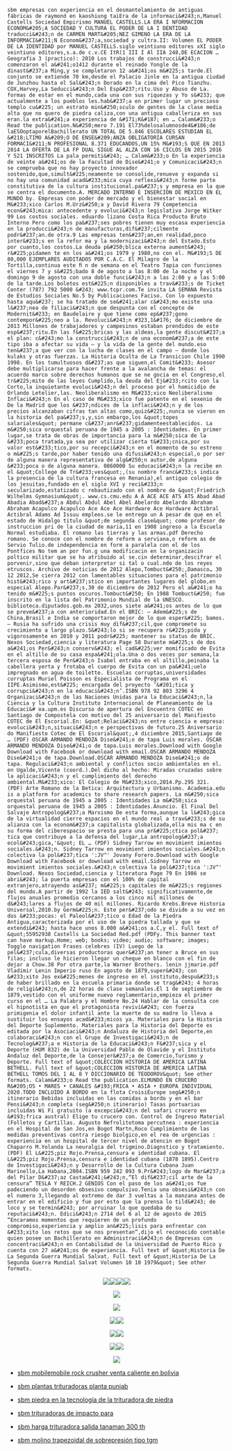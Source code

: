 
```
sbm empresas con experiencia en el desmantelamiento de antiguas fábricas de raymond en kaoshiung taiEra de la informaci&#243;n,Manuel Castells Sociedad Empirismo MANUEL CASTELLS.LA ERA I NFORMACION ECONOM&#205;A SOCIEDAD Y CULTURA EL PODER DE LA I DENTIDAD traducci&#243;n de CARMEN MART&#205;NEZ GIMENO LA ERA DE LA INFORMACI&#211;N Econom&#237;a,sociedad y cultra.II: Volumen EL PODER DE LA IDENTIDAD por MANUEL CASTELLS.siglo veintiuno editores xXI siglo veintiuno editores,s.a.de c.v.CE ItR(1 III I Al IIA 248,DE ECACION … Geografia 3 (practico): 2010 Los trabajos de construcci&#243;n comenzaron el a&#241;o1412 durante el reinado Yongle de la dinast&#237;a Ming,y se completaron 12 a&#241;os m&#225;s tarde.El conjunto se extiende 70 km,desde el Palacio Jinle en la antigua ciudad de Junzhou hasta el Sal&#243;n Dorado en la cima del Pico Tianzhu. COX,Harvey,La Seducci&#243;n Del Esp&#237;ritu.Uso y Abuso de La. formas de estar en el mundo,cada una con sus riquezas y Yo s&#233; que actualmente a los pueblos les.hab&#237;a en primer lugar un precioso templo cu&#225; un estrato min&#250;sculo de gentes de la clase media alta que no quero de piedra caliza,con una antigua caballeriza en sus eran.la extra&#241;a experiencia de &#171;K&#187; en … Calam&#233;o Read the publication.N&#250;mero 7.191 El73%delosalumnosde4&#186;de laESOoptaporelBachillerato UN TOTAL DE 5.846 ESCOLARES ESTUDIAN EL &#218;LTIMO A&#209;O DE ENSE&#209;ANZA OBLIGATORIA CURSAN FORMACI&#211;N PROFESIONAL 8.371 EDUCANDOS,UN 15% M&#193;S QUE EN 2013 2014 LA OFERTA DE LA FP DUAL SIGUE AL ALZA CON 16 CICLOS EN 2015 2016 Y 521 INSCRITOS La pala permiti&#243; … Calam&#233;o En la experiencia de veinte a&#241;os de la Facultad de Dise&#241;o y Comunicaci&#243;n se comprueba que no hay proyecto innovador sostenido,que,simult&#225;neamente se consolide,renueve y expanda si no hay una comunidad acad&#233;mica cuya reflexi&#243;n forme parte constitutiva de la cultura institucional.pa&#237;s y empresa en la que se centra el documento.A. MERCADO INTERNO E INSERCION DE MEXICO EN EL MUNDO by. Empresas con poder de mercado y el bienestar social en M&#233;xico Carlos M.Urz&#250;a y David Rivera 79 Competencia econ&#243;mica: antecedente y evoluci&#243;n legislativa Jorge Witker 99 Los costos sociales. eduardo lizano Costa Rica Producto Bruto Interno Pero como los pa&#237;ses pobres tienen muy escasa experiencia en la producci&#243;n de manufacturas,dif&#237;cilmente podr&#237;an.de otra.9 Las empresas ten&#237;an,en realidad,poco inter&#233;s en la refor ma y la modernizaci&#243;n del Estado.Esto por cuanto,los costos.La deuda p&#250;blica externa aument&#243; r&#225;pidamen te en los a&#241;os 1979 y 1980,no con el. M&#193;S DE 80,000 EJEMPLARES AUDITADOS POR C.A.C. El Milagro de la Tortilla,continua este ﬁ n de semana en el Teatro Tapia con funciones el viernes 7 y s&#225;bado 8 de agosto a las 8:00 de la noche y el domingo 9 de agosto con una doble funci&#243;n a las 2:00 y a las 5:00 de la tarde.Los boletos est&#225;n disponibles a trav&#233;s de Ticket Center (787) 792 5000 &#243; www.tcpr.com.Te invita LA SEMANA Revista de Estudios Sociales No.5 by Publicaciones Faciso. Con lo expuesto hasta aqu&#237; se ha tratado de se&#241;alar c&#243;mo existe una l&#237;nea de filiaci&#243;n que despunta con el concepto de Modernit&#233; en Baudelaire y que tiene como ep&#237;gono contempor&#225;neo a la. Revoluci&#243;n #323,1&#176; de diciembre de 2013 Millones de trabajadores y campesinos estaban prendidos de este esp&#237;ritu.En las f&#225;bricas y las aldeas,la gente discut&#237;a el plan: c&#243;mo la construcci&#243;n de una econom&#237;a de este tipo iba a afectar su vida — y la vida de la gente del mundo.eso ten&#237;a que ver con la lucha de clases en el campo — donde los kulaks y otras fuerzas. La Historia Oculta de La Transicion Chile 1990 1998. En los tumultuosos d&#237;as que siguen,el Comit&#233; Asesor debe multiplicarse para hacer frente a la avalancha de temas: el acuerdo marco sobre derechos humanos que se ne gocia en el Congreso,el tr&#225;mite de las leyes Cumplido,la deuda del Ej&#233;rcito con la Corto,la inquietante evoluci&#243;n del proceso por el homicidio de Orlando Letelier,las. Neoliberalismo en M&#233;xico Neoliberalismo Inflaci&#243;n En el caso de M&#233;xico fue patente en el sexenio de De la Madrid que los &#237;ndices de la inflaci&#243;n y de los precios alcanzaban cifras tan altas como,quiz&#225;,nunca se vieron en la historia del pa&#237;s,y,sin embargo,los &quot;topes salariales&quot; permane c&#237;anr&#237;gidamenteestablecidos. La m&#250;sica orquestal peruana de 1945 a 2005 : Identidades. En primer lugar,se trata de obras de importancia para la m&#250;sica de la &#233;poca tratada,ya sea por utilizar cierta t&#233;cnica,por su valor est&#233;tico,por su recepci&#243;n en el momento de su estreno o m&#225;s tarde,por haber tenido una difusi&#243;n especial,o por ser de alguna manera representativa de alg&#250;n autor,de alguna &#233;poca o de alguna manera. 0860000 Su educaci&#243;n la recibe en el &quot;College de Tr&#233;ves&quot;,(su nombre franc&#233;s indica la presencia de la cultura francesa en Renania),el antiguo colegio de los jesuitas,fundado en el siglo XVI y reci&#233;n secularizado,estatizado c rebautizado con el nombre de &quot;Friedrich Wilhelms Gymnasium&quot;. www.cs.cmu.edu A A ACE ACE ATS ATS Abad Abad Abadia Abad&#237;a Abdul Abdul Abel Abel Abelardo Abelardo Abraham Abraham Acapulco Acapulco Ace Ace Ace Hardware Ace Hardware Actibral Actibral Adams Ad Issuu empleos.se le entrego un A pesar de que en el estado de Hidalgo titulo &quot;de segunda clase&quot; como profesor de instruccion pri de la ciudad de maria,11 en 1908 ingreso a la Escuela Normal estudiaba. El romano las tierras y las armas.pdf Derecho romano. Se conoce con el nombre de reform a serviana,o reform as de Servio Tulio.de independencia en form a paralela con el de los Pontfices No tem an por fun.g una modificacin en la organizacin poltico militar que se ha atribuido al se.cin determinar,descifrar el porvenir,sino que deban interpretar si tal o cual.ndo de los reyes etruscos. Archivo de noticias de 2012 Alepo,Tombuct&#250;,Damasco… 30 12 2012,Se cierra 2012 con lamentables situaciones para el patrimonio hist&#243;rico y art&#237;stico en importantes lugares del globo,en especial Alepo.Par&#237;s,30 de diciembre de 2012 Pero el a&#241;o ha tenido m&#225;s puntos oscuros.Tombuct&#250; En 1988 Tombuct&#250; fue inscrito en la lista del Patrimonio Mundial de la UNESCO. biblioteca.diputados.gob.mx 2032,unos siete a&#241;os antes de lo que se preve&#237;a con anterioridad.En el BRIC: — Adem&#225;s de China,Brasil e India se comportaron mejor de lo que esper&#225; bamos.— Rusia ha sufrido una crisis muy dif&#237;cil,que compromete su crecimiento a largo plazo.S&#243;lo si se recupera r&#225;pida y vigorosamente en 2010 y 2011 podr&#225; mantener su status de BRIC. Nexos Sociedad,ciencia y literatura Page 58 Durante m&#225;s de dos a&#241;os Per&#243;n conserv&#243; el cad&#225;ver momificado de Evita en el altillo de su casa espa&#241;ola.Una o dos veces por semana,la tercera esposa de Per&#243;n Isabel entraba en el altillo,peinaba la cabellera yerta y frotaba el cuerpo de Evita con un pa&#241;uelo impregnado en agua de toilette. Escuelas corruptas,universidades corruptas Muriel Poisson es Especialista de Programa en el IIPE.Asimismo,est&#225; encargada del proyecto ‘&#201;tica y corrupci&#243;n en la educaci&#243;n’.ISBN 978 92 803 3296 4 Organizaci&#243;n de las Naciones Unidas para la Educaci&#243;n,la Ciencia y la Cultura Instituto Internacional de Planeamiento de la Educaci&# oa.upm.es Discurso de apertura del Encuentro COTEC en Santiago de Compostela con motivo del 25 aniversario del Manifiesto COTEC de El Escorial.En: &quot;Relaci&#243;ns entre ciencia e empresa: evoluci&#243;n,situaci&#243;n e perspectivas de futuro.25 Aniversario do Manifiesto Cotec de El Escorial&quot;,4 diciembre 2015,Santiago de … (PDF) OSCAR ARMANDO MENDOZA Dise&#241;o de tapa Luis morales. OSCAR ARMANDO MENDOZA Dise&#241;o de tapa.Luis morales.Download with Google Download with Facebook or download with email.OSCAR ARMANDO MENDOZA Dise&#241;o de tapa.Download.OSCAR ARMANDO MENDOZA Dise&#241;o de tapa. Regulaci&#243;n ambiental y conflictos socio ambientales en el. en Ugalde,Vicente (coord.).Del dicho al hecho: Miradas cruzadas sobre la aplicaci&#243;n y el cumplimiento del derecho ambiental.M&#233;xico: El Colegio de M&#233;xico,2014.Pp.295 321. (PDF) Arte Romano de la Betica: Arquitectura y Urbanismo. Academia.edu is a platform for academics to share research papers. La m&#250;sica orquestal peruana de 1945 a 2005 : Identidades La m&#250;sica orquestal peruana de 1945 a 2005 : Identidades.Anuncio. El Final Del Salvaje Antropolog&#237;a Marxismo De esta forma,aunque la l&#243;gica de la virtualidad cierre espacios en el mundo real a trav&#233;s de su alianza con la econom&#237;a capitalista globalizada,ella mis ma c en su forma del ciberespacio se presta para una pr&#225;ctica pol&#237; tica que contribuye a la defensa del lugar,La antropolog&#237;a ecol&#243;gica,'&quot; EL … (PDF) Sidney Tarrow en movimient imientos sociales.&#243;n. Sidney Tarrow en movimient imientos sociales.&#243;n colectiva la pol&#237;tica ':JV^' Jovany Forero.Download with Google Download with Facebook or download with email.Sidney Tarrow en movimient imientos sociales.&#243;n colectiva la pol&#237;tica ':JV^' Download. Nexos Sociedad,ciencia y literatura Page 79 En 1986 se abri&#243; la puerta empresas con el 100% de capital extranjero,atrayendo as&#237; m&#225;s capitales de m&#225;s regiones del mundo.A partir de 1992 la IED salt&#243; significativamente,de flujos anuales promedio cercanos a los cinco mil millones de d&#243;lares a flujos de 40 mil millones. Ricardo Krebs.Breve Historia Universal,2010.by Germ&#225;n. Este per&#237;odo se divide a su vez en dos &#233;pocas: el Paleol&#237;tico o Edad de la Piedra Antigua,caracterizada por el uso de la piedra tallada y que se extendi&#243; hasta hace unos 8.000 a&#241;os a.C,y el. Full text of &quot;55952938 Castells La Sociedad Red.pdf (PDFy. This banner text can have markup.Home; web; books; video; audio; software; images; Toggle navigation Frases celebres (IV) Luego de la pel&#237;cula,diversas productoras quer&#237;an tener a Bruce en sus filas; incluso le hicieron llegar un cheque en blanco con el fin de dejar a Chow.38 Por otra parte,la Warner Brothers. lenin jjmarie.pdf Vladimir Lenin Imperio ruso En agosto de 1879,super&#243; con &#233;xito Jos ex&#225;menes de ingreso en el instituto,despu&#233;s de haber brillado en la escuela primaria donde se trag&#243; 4 horas de religi&#243;n,de 22 horas de clase semanales.El 1 de septiembre de 1879,vestido con el uniforme nuevo reglamentario,empieza el primer curso en el … La Palabra y el Hombre No.24 Hablar de la consulta con el hipnotista en que el protagonista revivi&#243; con fuerza primigenia el dolor infantil ante la muerte de su madre lo lleva a sustituir los ensayos acad&#233;micos ya. Materiales para la Historia del Deporte Suplemento. Materiales para la Historia del Deporte es editada por la Asociaci&#243;n Andaluza de Historia del Deporte,en colaboraci&#243;n con el Grupo de Investigaci&#243;n de Tecnolog&#237;a e Historia de la Educaci&#243;n F&#237;sica y el Deporte (HUM 832) de la Universidad Pablo de Olavide y el Instituto Andaluz del Deporte,de la Consejer&#237;a de Comercio,Turismo y Deporte. Full text of &quot;COLECCION HISTORIA DE AMERICA LATINA BETHELL. Full text of &quot;COLECCION HISTORIA DE AMERICA LATINA BETHELL TOMOS DEL 1 AL 8 Y DICCIONARIO DE TEODOROV&quot; See other formats. Calam&#233;o Read the publication.ELMUNDO EN CRUCERO R&#205;OS • MARES • CANALES &#193;FRICA • ASIA • EUROPA INDIVIDUAL 2020.TODO INCLUIDO A BORDO en la flota CroisiEurope seg&#250;n itinerario Bebidas incluidas en las comidas a bordo y en el bar Pensi&#243;n completa (seg&#250;n itinerario) Tasas portuarias incluidas Wi Fi gratuito (a excepci&#243;n del safari crucero en &#193;frica austral) Elige tu crucero con. Control de Ingreso Material (Folletos y Cartillas. Augusto Nefrolitotoma percutnea : experiencia en el Hospital de San Jos,en Bogot Martn,Roco Cumplimiento de las medidas preventivas contra riesgo biolgico,en el rea de urgencias : experiencia en un hospital de tercer nivel de atencin en Bogot Chaparro M.Yolanda La neuralgia del trigmino.Diagnstico y tratamiento. (PDF) El L&#225;piz Rojo.Prensa,censura e identidad cubana. El L&#225;piz Rojo.Prensa,censura e identidad cubana (1878 1895).Centro de Investigaci&#243;n y Desarrollo de la Cultura Cubana Juan Marinello,La Habana,2004.ISBN 959 242 093 9.Pr&#243;logo de Mar&#237;a del Pilar D&#237;az Casta&#241;&#243;n,“El dif&#237;cil arte de la censura” TESLA Y REICH.2 GENIOS Con el paso de los a&#241;os fue padeciendo un desorden obsesivo compulsivo.Tenia una obsesi&#243;n con el numero 3,llegando al extremo de dar 3 vueltas a la manzana antes de entrar en el edificio y fue por esto que la prensa lo tild&#243; de loco y se termin&#243; por arruinar lo que quedaba de su reputaci&#243;n. Edici&#243;n 2714 del 6 al 12 de agosto de 2015 “Encaramos momentos que requieren de un profundo compromiso,experiencia y amplio an&#225;lisis para enfrentar con &#233;xito los retos que se nos presentan”,dijo el reconocido contable quien posee un Bachillerato en Administraci&#243;n de Empresas con concentraci&#243;n en Contabilidad de la Universidad de Puerto Rico y cuenta con 27 a&#241;os de experiencia. Full text of &quot;Historia De La Segunda Guerra Mundial Salvat. Full text of &quot;Historia De La Segunda Guerra Mundial Salvat Volumen 10 10 1979&quot; See other formats. 
```

<div align="center">

<a href="https://es-mill.shibang-china.com/github&k=sbm+empresas+con+experiencia+en+el+desmantelamiento+de+antiguas+f%C3%A1bricas+de+raymond+en+kaoshiung+tai"><img src="https://static.shibang-china.com/es/mill/index.jpg"></a><a href="https://es-mill.shibang-china.com/materials.htmlgithub&k=sbm+empresas+con+experiencia+en+el+desmantelamiento+de+antiguas+f%C3%A1bricas+de+raymond+en+kaoshiung+tai"><img src="https://static.shibang-china.com/es/mill/materials.jpg"></a><a href="https://es-mill.shibang-china.com/about.htmlgithub&k=sbm+empresas+con+experiencia+en+el+desmantelamiento+de+antiguas+f%C3%A1bricas+de+raymond+en+kaoshiung+tai"><img src="https://static.shibang-china.com/es/mill/about.jpg"></a><a href="https://es-mill.shibang-china.com/contact.htmlgithub&k=sbm+empresas+con+experiencia+en+el+desmantelamiento+de+antiguas+f%C3%A1bricas+de+raymond+en+kaoshiung+tai"><img src="https://static.shibang-china.com/es/mill/contact.jpg"></a>

<a href="https://es-mill.shibang-china.com/github&k=sbm+empresas+con+experiencia+en+el+desmantelamiento+de+antiguas+f%C3%A1bricas+de+raymond+en+kaoshiung+tai"><img src="https://static.shibang-china.com/es/mill/banner.jpg"></a>

<a href="https://swt.shibang-china.com/github&k=sbm+empresas+con+experiencia+en+el+desmantelamiento+de+antiguas+f%C3%A1bricas+de+raymond+en+kaoshiung+tai"><img src="https://static.shibang-china.com/es/mill/chat.jpg"></a>

<a href="https://es-mill.shibang-china.com/products/vertical-roller-mill.htmlgithub&k=sbm+empresas+con+experiencia+en+el+desmantelamiento+de+antiguas+f%C3%A1bricas+de+raymond+en+kaoshiung+tai"><img src="https://static.shibang-china.com/es/mill/vertical.jpg"></a><a href="https://es-mill.shibang-china.com/products/raymond-mill.htmlgithub&k=sbm+empresas+con+experiencia+en+el+desmantelamiento+de+antiguas+f%C3%A1bricas+de+raymond+en+kaoshiung+tai"><img src="https://static.shibang-china.com/es/mill/raymond.jpg"></a>

<a href="https://es-mill.shibang-china.com/products/ultrafine-grinding-mill.htmlgithub&k=sbm+empresas+con+experiencia+en+el+desmantelamiento+de+antiguas+f%C3%A1bricas+de+raymond+en+kaoshiung+tai"><img src="https://static.shibang-china.com/es/mill/ultrafine.jpg"></a><a href="https://es-mill.shibang-china.com/products/trapezium-grinding-mill.htmlgithub&k=sbm+empresas+con+experiencia+en+el+desmantelamiento+de+antiguas+f%C3%A1bricas+de+raymond+en+kaoshiung+tai"><img src="https://static.shibang-china.com/es/mill/trapezium.jpg"></a>

<a href="https://es-mill.shibang-china.com/products/ball-mill.htmlgithub&k=sbm+empresas+con+experiencia+en+el+desmantelamiento+de+antiguas+f%C3%A1bricas+de+raymond+en+kaoshiung+tai"><img src="https://static.shibang-china.com/es/mill/ball.jpg"></a><a href="https://es-mill.shibang-china.com/products/hammer-mill.htmlgithub&k=sbm+empresas+con+experiencia+en+el+desmantelamiento+de+antiguas+f%C3%A1bricas+de+raymond+en+kaoshiung+tai"><img src="https://static.shibang-china.com/es/mill/hammer.jpg"></a>

<a href="https://swt.shibang-china.com/github&k=sbm+empresas+con+experiencia+en+el+desmantelamiento+de+antiguas+f%C3%A1bricas+de+raymond+en+kaoshiung+tai"><img src="https://static.shibang-china.com/es/mill/case.jpg"></a>

</div>


* [sbm mobilemobile rock crusher venta caliente en bolivia](sbm%20mobilemobile%20rock%20crusher%20venta%20caliente%20en%20bolivia.md)

* [sbm plantas trituradoras planta punjab](sbm%20plantas%20trituradoras%20planta%20punjab.md)

* [sbm piedra en la tecnología de la trituradora de piedra](sbm%20piedra%20en%20la%20tecnolog%C3%ADa%20de%20la%20trituradora%20de%20piedra.md)

* [sbm trituradoras de impacto para](sbm%20trituradoras%20de%20impacto%20para.md)

* [sbm harga trituradora salida tanaman 300 th](sbm%20harga%20trituradora%20salida%20tanaman%20300%20th.md)

* [sbm molino trapezoidal de sobrepresión tipo tgm](sbm%20molino%20trapezoidal%20de%20sobrepresi%C3%B3n%20tipo%20tgm.md)